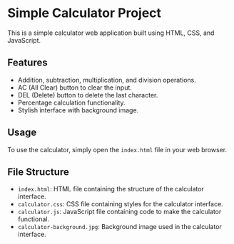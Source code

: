 # Simple Calculator Project

This is a simple calculator web application built using HTML, CSS, and JavaScript.

## Features

- Addition, subtraction, multiplication, and division operations.
- AC (All Clear) button to clear the input.
- DEL (Delete) button to delete the last character.
- Percentage calculation functionality.
- Stylish interface with background image.

## Usage

To use the calculator, simply open the `index.html` file in your web browser.

## File Structure

- `index.html`: HTML file containing the structure of the calculator interface.
- `calculator.css`: CSS file containing styles for the calculator interface.
- `calculator.js`: JavaScript file containing code to make the calculator functional.
- `calculator-background.jpg`: Background image used in the calculator interface.


